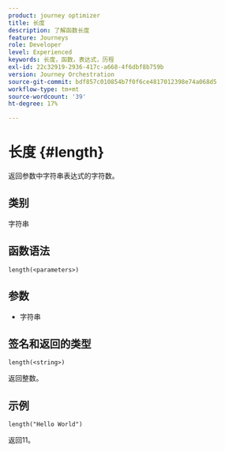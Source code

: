 ```yaml
---
product: journey optimizer
title: 长度
description: 了解函数长度
feature: Journeys
role: Developer
level: Experienced
keywords: 长度，函数，表达式，历程
exl-id: 22c32919-2936-417c-a668-4f6dbf8b759b
version: Journey Orchestration
source-git-commit: bdf857c010854b7f0f6ce4817012398e74a068d5
workflow-type: tm+mt
source-wordcount: '39'
ht-degree: 17%

---
```


# 长度 {#length}

返回参数中字符串表达式的字符数。

## 类别

字符串

## 函数语法

`length(<parameters>)`

## 参数

* 字符串

## 签名和返回的类型

`length(<string>)`

返回整数。

## 示例

`length("Hello World")`

返回11。

